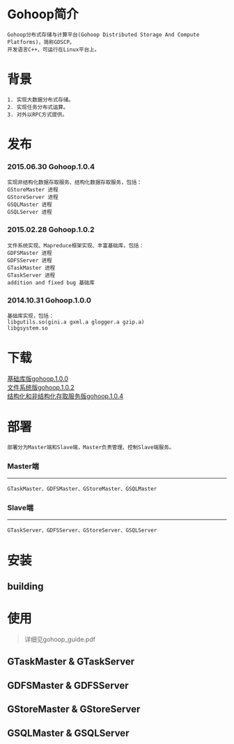 Gohoop简介
====
    Gohoop分布式存储与计算平台(Gohoop Distributed Storage And Compute Platforms)，简称GDSCP。
    开发语言C++，可运行在Linux平台上。

背景
====
    1. 实现大数据分布式存储。
    2. 实现任务分布式运算。
    3. 对外以RPC方式提供。

发布
====
### 2015.06.30 Gohoop.1.0.4 
    实现非结构化数据存取服务、结构化数据存取服务，包括：
    GStoreMaster 进程
    GStoreServer 进程
    GSQLMaster 进程
    GSQLServer 进程

### 2015.02.28 Gohoop.1.0.2 
    文件系统实现、Mapreduce框架实现、丰富基础库，包括：
    GDFSMaster 进程
    GDFSServer 进程
    GTaskMaster 进程
    GTaskServer 进程
    addition and fixed bug 基础库

### 2014.10.31 Gohoop.1.0.0 
    基础库实现，包括：
    libgutils.so(gini.a gxml.a glogger.a gzip.a)
    libgsystem.so

下载
====
[基础库版gohoop.1.0.0](https://github.com/Gohoop/Gohoop/tag/gohoop.1.0.4.tar.gz) <br />
[文件系统版gohoop.1.0.2](https://github.com/Gohoop/Gohoop/tag/gohoop.1.0.2.tar.gz) <br />
[结构化和非结构化存取服务版gohoop.1.0.4](https://github.com/Gohoop/Gohoop/tag/gohoop.1.0.0.tar.gz) <br />

部署
====
    部署分为Master端和Slave端，Master负责管理、控制Slave端服务。

### Master端
----
    GTaskMaster、GDFSMaster、GStoreMaster、GSQLMaster

### Slave端
----
    GTaskServer、GDFSServer、GStoreServer、GSQLServer

安装
====
building
----

使用
====
> 详细见gohoop_guide.pdf

GTaskMaster & GTaskServer
----

GDFSMaster & GDFSServer
----

GStoreMaster & GStoreServer
----

GSQLMaster & GSQLServer
----
